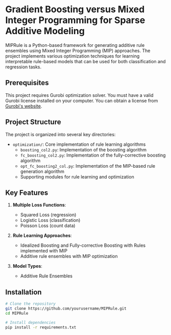 # Gradient Boosting versus Mixed Integer Programming for Sparse Additive Modeling

MIPRule is a Python-based framework for generating additive rule ensembles using Mixed Integer Programming (MIP) approaches. The project implements various optimization techniques for learning interpretable rule-based models that can be used for both classification and regression tasks.

## Prerequisites

This project requires Gurobi optimization solver. You must have a valid Gurobi license installed on your computer. You can obtain a license from [Gurobi's website](https://www.gurobi.com/downloads/).

## Project Structure

The project is organized into several key directories:

- `optimization/`: Core implementation of rule learning algorithms
  - `boosting_col2.py`: Implementation of the boosting algorithm
  - `fc_boosting_col2.py`: Implementation of the fully-corrective boosting algorithm
  - `opt_fc_boosting2_col.py`: Implementation of the MIP-based rule generation algorithm
  - Supporting modules for rule learning and optimization

## Key Features

1. **Multiple Loss Functions**:
   - Squared Loss (regression)
   - Logistic Loss (classification)
   - Poisson Loss (count data)

2. **Rule Learning Approaches**:
   - Idealized Boosting and Fully-corrective Boosting with Rules implemented with MIP
   - Additive rule ensembles with MIP optimization

3. **Model Types**:
   - Additive Rule Ensembles

## Installation

```bash
# Clone the repository
git clone https://github.com/yourusername/MIPRule.git
cd MIPRule

# Install dependencies
pip install -r requirements.txt
```

<!-- ## Usage

### Boosting Algorithm

```python
from optimization.boosting_col2 import rule_boosting2

# Run boosting algorithm
ensemble, risk, bnd = rule_boosting2(
                n, d, k, L, U, train, train_target, labels, 
                loss_func='squared', tl=600, f=None, reg=0.1, debug=False,
                max_col_num=10)
```

### MIP-based Rule Generation

```python
from optimization.opt_fc_boosting2_col import optimized_rule_ensemble2

# Run MIP-based rule generation
risk, ensembles, bnd = fc_opt_boosting(n, d, k, L, U, train, train_target, labels,
                                      loss_func='squared', tl=600, reg=0.1, debug=False,
                                      f=None, max_col_num=10)
```
->

## Contributing

Contributions are welcome! Please feel free to submit a Pull Request.

## License

This project is licensed under the terms of the license included in the repository.

## Citation

If you use this software in your research, please cite:

```
@software{miprule2025,
  author = {Fan Yang},
  title = {MIPRule: Mixed Integer Programming for Rule Ensemble Generation},
  year = {2025},
  publisher = {GitHub},
  url = {https://github.com/yourusername/MIPRule}
}
```